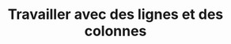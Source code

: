 ﻿---
title: Travailler avec des lignes et des colonnes
type: docs
weight: 50
url: /fr/net/working-with-rows-and-columns/
---
